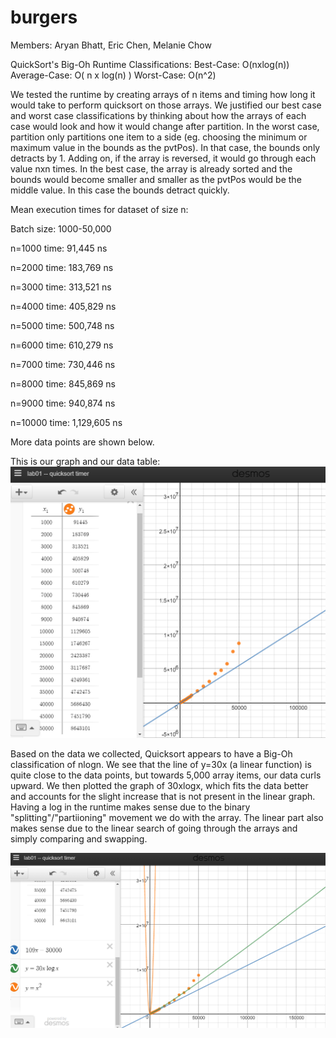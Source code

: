 # burgers
Members: Aryan Bhatt, Eric Chen, Melanie Chow

QuickSort's Big-Oh Runtime Classifications:
Best-Case: O(nxlog(n))
Average-Case: O( n x log(n) )
Worst-Case: O(n^2)

 We tested the runtime by creating arrays of n items and timing how long it would take to perform quicksort on those arrays. We justified our best case and worst case classifications by thinking about how the arrays of each case would look and how it would change after partition. In the worst case, partition only partitions one item to a side (eg. choosing the minimum or maximum value in the bounds as the pvtPos). In that case, the bounds only detracts by 1. Adding on, if the array is reversed, it would go through each value nxn times. In the best case, the array is already sorted and the bounds would become smaller and smaller as the pvtPos would be the middle value. In this case the bounds detract quickly.
  
Mean execution times for dataset of size n:

  Batch size: 1000-50,000
  
  n=1000     time: 91,445 ns
  
  n=2000     time: 183,769 ns
  
  n=3000     time: 313,521 ns
  
  n=4000     time: 405,829 ns
  
  n=5000     time: 500,748 ns
  
  n=6000     time: 610,279 ns
  
  n=7000     time: 730,446 ns
  
  n=8000     time: 845,869 ns
  
  n=9000     time: 940,874 ns
  
  n=10000    time: 1,129,605 ns
  
  More data points are shown below. 
  
  This is our graph and our data table:
  ![alt tag](https://github.com/melaniechow/burgers/blob/master/graphs/tableandgraph.png)
  
  Based on the data we collected, Quicksort appears to have a Big-Oh classification of nlogn. We see that the line of y=30x (a linear function) is quite close to the data points, but towards 5,000 array items, our data curls upward. We then plotted the graph of 30xlogx, which fits the data better and accounts for the slight increase that is not present in the linear graph. Having a log in the runtime makes sense due to the binary "splitting"/"partiioning" movement we do with the array. The linear part also makes sense due to the linear search of going through the arrays and simply comparing and swapping. 
  
  ![alt tag](https://github.com/melaniechow/burgers/blob/master/graphs/linecomparisions.png)
  
 
